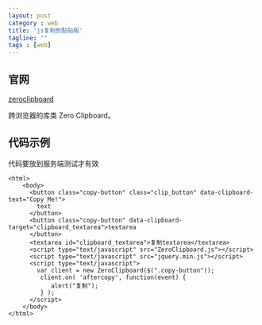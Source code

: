 ```yaml
---
layout: post
category : web
title: 'js复制到黏贴板'
tagline: ""
tags : [web]
---	
```


## 官网

[zeroclipboard](https://github.com/zeroclipboard/zeroclipboard)

跨浏览器的库类 Zero Clipboard。

<!--break-->

## 代码示例

代码要放到服务端测试才有效

	<html>
		<body>
		  <button class="copy-button" class="clip_button" data-clipboard-text="Copy Me!">
		  	text
		  </button>
		  <button class="copy-button" data-clipboard-target="clipboard_textarea">textarea
		  </button>
		  <textarea id="clipboard_textarea">复制textarea</textarea>
		  <script type="text/javascript" src="ZeroClipboard.js"></script>
		  <script type="text/javascript" src="jquery.min.js"></script>   
		  <script type="text/javascript">
		    var client = new ZeroClipboard($(".copy-button"));
		     client.on( 'aftercopy', function(event) {
		        alert("复制");
		     } );
		  </script>
		</body>
	</html>
